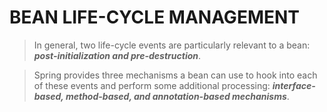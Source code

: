 # BEAN LIFE-CYCLE MANAGEMENT

> In general, two life-cycle events are particularly relevant to a bean: _**post-initialization and pre-destruction**_.

> Spring provides three mechanisms a bean can use to hook into each of these events and perform some additional processing: _**interface-based, method-based, and annotation-based mechanisms**_.
<!--stackedit_data:
eyJoaXN0b3J5IjpbLTE4MDk2Mzg0MzJdfQ==
-->